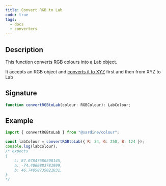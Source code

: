 ```yaml
---
title: Convert RGB to Lab
code: true
tags:
  - docs
  - converters
---
```


## Description

This function converts RGB colours into a Lab object.

It accepts an RGB object and [converts it to XYZ](/docs/convert-rgb-to-xyz) first and then from XYZ to Lab

## Signature

```typescript
function convertRGBtoLab(colour: RGBColour): LabColour;
```

## Example

```javascript
import { convertRGBtoLab } from "@sardine/colour";

const labColour = convertRGBtoLab({ R: 34, G: 250, B: 124 });
console.log(labColour);
/* expects 
{
    L: 87.07847680208145,
    a: -74.4060883781999,
    b: 46.74058735821831,
}
*/
```

